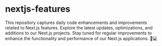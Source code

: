 # nextjs-features
This repository captures daily code enhancements and improvements related to Next.js features. Explore the latest updates, optimizations, and additions to our Next.js projects. Stay tuned for regular improvements to enhance the functionality and performance of our Next.js applications. 🚀💻
